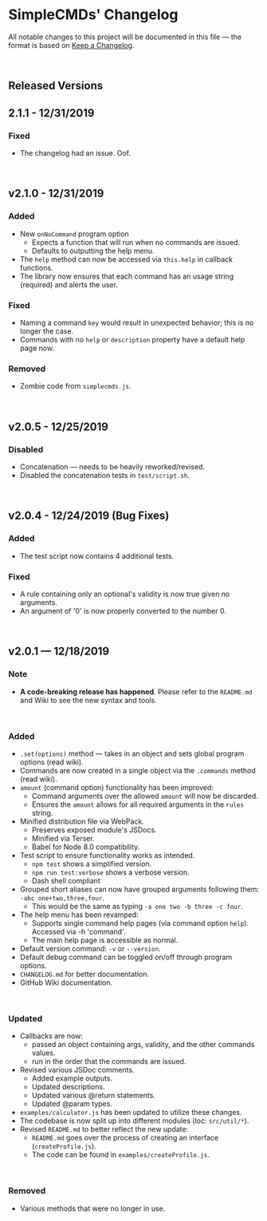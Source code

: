 # **SimpleCMDs' Changelog**
All notable changes to this project will be documented in this file — the format is based on [Keep a Changelog](https://keepachangelog.com/en/1.0.0/).

&nbsp;

## Released Versions


## 2.1.1 - 12/31/2019

### Fixed
- The changelog had an issue. Oof.

&nbsp;

## v2.1.0 - 12/31/2019

### Added
- New `onNoCommand` program option 
  - Expects a function that will run when no commands are issued.
  - Defaults to outputting the help menu.
- The `help` method can now be accessed via `this.help` in callback functions.
- The library now ensures that each command has an usage string (required) and alerts the user.

### Fixed
- Naming a command `key` would result in unexpected behavior; this is no longer the case.
- Commands with no `help` or `description` property have a default help page now.

### Removed
- Zombie code from `simplecmds.js`.

&nbsp;


## v2.0.5 - 12/25/2019

### Disabled
- Concatenation — needs to be heavily reworked/revised.
- Disabled the concatenation tests in `test/script.sh`.

&nbsp;

## v2.0.4 - 12/24/2019 (Bug Fixes)

### Added
- The test script now contains 4 additional tests.

### Fixed
- A rule containing only an optional's validity is now true given no arguments.
- An argument of '0' is now properly converted to the number 0.

&nbsp;


## v2.0.1 — 12/18/2019
### Note
- **A code-breaking release has happened**. Please refer to the `README.md` and Wiki to see the new syntax and tools.

&nbsp;

### Added
- `.set(options)` method — takes in an object and sets global program options (read wiki).
- Commands are now created in a single object via the `.commands` method (read wiki).
- `amount` (command option) functionality has been improved:
  - Command arguments over the allowed `amount` will now be discarded.
  - Ensures the `amount` allows for all required arguments in the `rules` string.
- Minified distribution file via WebPack.
  - Preserves exposed module's JSDocs.
  - Minified via Terser.
  - Babel for Node 8.0 compatibility.
- Test script to ensure functionality works as intended.
  - `npm test` shows a simplified version.
  - `npm run test:verbose` shows a verbose version.
  - Dash shell compliant
- Grouped short aliases can now have grouped arguments following them: `-abc one+two,three,four`.
  - This would be the same as typing `-a one two -b three -c four`.
- The help menu has been revamped:
  - Supports single command help pages (via command option `help`). Accessed via -h 'command'.
  - The main help page is accessible as normal.
- Default version command: `-v` or `--version`.
- Default debug command can be toggled on/off through program options.
- `CHANGELOG.md` for better documentation.
- GitHub Wiki documentation.

&nbsp;

### Updated
- Callbacks are now:
  - passed an object containing args, validity, and the other commands values.
  - run in the order that the commands are issued.
- Revised various JSDoc comments.
  - Added example outputs.
  - Updated descriptions.
  - Updated various @return statements.
  - Updated @param types.
- `examples/calculator.js` has been updated to utilize these changes.
- The codebase is now split up into different modules (loc: `src/util/*`).
- Revised `README.md` to better reflect the new update:
  - `README.md` goes over the process of creating an interface (`createProfile.js`).
  - The code can be found in `examples/createProfile.js`.
  
&nbsp;

### Removed
- Various methods that were no longer in use.